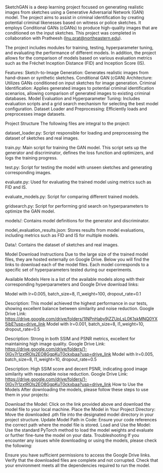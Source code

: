 SketchGAN is a deep learning project focused on generating realistic images from sketches using a Generative Adversarial Network (GAN) model. The project aims to assist in criminal identification by creating potential criminal likenesses based on witness or police sketches. It employs Conditional GANs (cGANs) to produce high-quality images that are conditioned on the input sketches. This project was completed in collaboration with Pratheesh (lnu.prat@northeastern.edu).

The project includes modules for training, testing, hyperparameter tuning, and evaluating the performance of different models. In addition, the project allows for the comparison of models based on various evaluation metrics such as the Fréchet Inception Distance (FID) and Inception Score (IS).

Features:
Sketch-to-Image Generation: Generates realistic images from hand-drawn or synthetic sketches.
Conditional GAN (cGAN) Architecture: Utilizes GANs conditioned on input sketches for image generation.
Criminal Identification: Applies generated images to potential criminal identification scenarios, allowing comparison of generated images to existing criminal databases.
Model Evaluation and Hyperparameter Tuning: Includes evaluation scripts and a grid search mechanism for selecting the best model configuration.
Dataset Loader and Preprocessing: Efficiently loads and preprocesses image datasets.

Project Structure
The following files are integral to the project:

dataset_loader.py: Script responsible for loading and preprocessing the dataset of sketches and real images.

train.py: Main script for training the GAN model. This script sets up the generator and discriminator, defines the loss function and optimizers, and logs the training progress.

test.py: Script for testing the model with unseen sketches and generating corresponding images.

evaluate.py: Used for evaluating the trained model using metrics such as FID and IS.

evaluate_models.py: Script for comparing different trained models.

gridsearch.py: Script for performing grid search on hyperparameters to optimize the GAN model.

models/: Contains model definitions for the generator and discriminator.

model_evaluation_results.json: Stores results from model evaluations, including metrics such as FID and IS for multiple models.

Data/: Contains the dataset of sketches and real images.

Model Download Instructions
Due to the large size of the trained model files, they are hosted externally on Google Drive. Below you will find the links to download each of the model files. Each model corresponds to a specific set of hyperparameters tested during our experiments.

Available Models
Here is a list of the available models along with their corresponding hyperparameters and Google Drive download links:

Model with lr=0.005, batch_size=8, l1_weight=100, dropout_rate=0.1

Description: This model achieved the highest performance in our tests, showing excellent balance between similarity and noise reduction.
Google Drive Link: https://drive.google.com/drive/folders/1INPnHaby9jZZUpLsL0K1skMNQ0YX5jbE?usp=drive_link
Model with lr=0.001, batch_size=8, l1_weight=10, dropout_rate=0.5

Description: Strong in both SSIM and PSNR metrics, excellent for maintaining high image quality.
Google Drive Link: https://drive.google.com/drive/folders/1-0lGv7r1zxtROls2EO8GgpKuT0ckxbaa?usp=drive_link
Model with lr=0.005, batch_size=8, l1_weight=10, dropout_rate=0.5

Description: High SSIM score and decent PSNR, indicating good image similarity with reasonable noise reduction.
Google Drive Link: https://drive.google.com/drive/folders/1-0lGv7r1zxtROls2EO8GgpKuT0ckxbaa?usp=drive_link
How to Use the Models
After downloading the models, please follow these steps to use them in your projects:

Download the Model: Click on the link provided above and download the model file to your local machine.
Place the Model in Your Project Directory: Move the downloaded .pth file into the designated model directory in your project structure.
Update Model Path in Code: Ensure your code references the correct path where the model file is stored.
Load and Use the Model: Use the standard PyTorch method to load the model weights and evaluate or further fine-tune the model on your data.
Troubleshooting
If you encounter any issues while downloading or using the models, please check the following:

Ensure you have sufficient permissions to access the Google Drive links.
Verify that the downloaded files are complete and not corrupted.
Check that your environment meets all the dependencies required to run the model.
